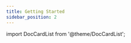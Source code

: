 ```yaml
---
title: Getting Started
sidebar_position: 2
---
```


import DocCardList from '@theme/DocCardList';

<DocCardList />
